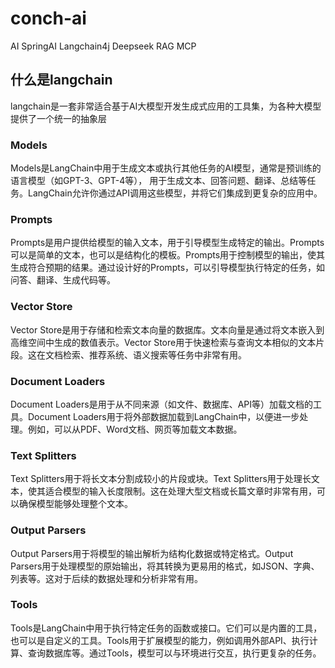 # conch-ai
AI SpringAI Langchain4j Deepseek RAG MCP

## 什么是langchain
langchain是一套非常适合基于AI大模型开发生成式应用的工具集，为各种大模型提供了一个统一的抽象层

### Models
Models是LangChain中用于生成文本或执行其他任务的AI模型，通常是预训练的语言模型（如GPT-3、GPT-4等）， 用于生成文本、回答问题、翻译、总结等任务。LangChain允许你通过API调用这些模型，并将它们集成到更复杂的应用中。

### Prompts
Prompts是用户提供给模型的输入文本，用于引导模型生成特定的输出。Prompts可以是简单的文本，也可以是结构化的模板。Prompts用于控制模型的输出，使其生成符合预期的结果。通过设计好的Prompts，可以引导模型执行特定的任务，如问答、翻译、生成代码等。

### Vector Store
Vector Store是用于存储和检索文本向量的数据库。文本向量是通过将文本嵌入到高维空间中生成的数值表示。Vector Store用于快速检索与查询文本相似的文本片段。这在文档检索、推荐系统、语义搜索等任务中非常有用。

### Document Loaders
Document Loaders是用于从不同来源（如文件、数据库、API等）加载文档的工具。Document Loaders用于将外部数据加载到LangChain中，以便进一步处理。例如，可以从PDF、Word文档、网页等加载文本数据。

### Text Splitters
Text Splitters用于将长文本分割成较小的片段或块。Text Splitters用于处理长文本，使其适合模型的输入长度限制。这在处理大型文档或长篇文章时非常有用，可以确保模型能够处理整个文本。

### Output Parsers
Output Parsers用于将模型的输出解析为结构化数据或特定格式。Output Parsers用于处理模型的原始输出，将其转换为更易用的格式，如JSON、字典、列表等。这对于后续的数据处理和分析非常有用。

### Tools
Tools是LangChain中用于执行特定任务的函数或接口。它们可以是内置的工具，也可以是自定义的工具。Tools用于扩展模型的能力，例如调用外部API、执行计算、查询数据库等。通过Tools，模型可以与环境进行交互，执行更复杂的任务。
